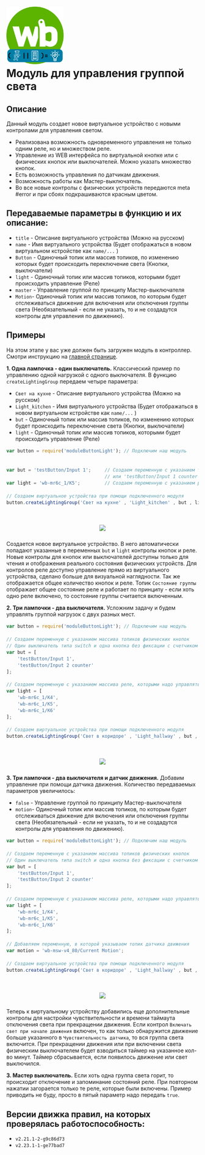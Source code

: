 <h1 align="left">
  <br>
  <img height="150" src="logo_moduleButtonLight.png">
  <br>
  <b>Модуль для управления группой света</b>
  <br>
</h1>


## Описание

Данный модуль создает новое виртуальное устройство с новыми контролами для управления светом. 

* Реализована возможность одновременного управления не только одним реле, но и множеством реле.
* Управление из WEB интерфейса по виртуальной кнопке или с физических кнопок или выключателей. Можно указать множество кнопок.
* Есть возможность управления по датчикам движения.
* Возможность работы как Мастер-выключатель.
* Во все новые контролы с физических устройств передаются meta #error и при сбоях подкрашиваются красным цветом.

## Передаваемые параметры в функцию и их описание:
- `title` - Описание виртуального устройства (Можно на русском)
- `name` - Имя виртуального устройства (Будет отображаться в новом виртуальном кстройстве как `name/...` )
- `Button` - Одиночный топик или массив топиков, по изменению которых будет происходить переключение света (Кнопки, выключатели)
- `light` - Одиночный топик или массив топиков, которыми будет происходить управление (Реле)
- `master` - Управление группой по принципу Мастер-выключателя
- `Motion`- Одиночный топик или массив топиков, по которым будет отслеживаться движение для включения или отключения группы света (Необязательный - если не указать, то и не создадутся контролы для управления по движению).

## Примеры

На этом этапе у вас уже должен быть загружен модуль в контроллер. Смотри инструкцию на [главной странице](https://github.com/SmithLEDs/wb_module?tab=readme-ov-file#установка).


**1. Одна лампочка - один выключатель.** Классический пример по управлению одной нагрузкой с одного выключателя. В функцию `createLightingGroup` передаем четыре параметра:
- `Свет на кухне` - Описание виртуального устройства (Можно на русском)
- `Light_kitchen` - Имя виртуального устройства (Будет отображаться в новом виртуальном кстройстве как `name/...` )
- `but` - Одиночный топик или массив топиков, по изменению которых будет происходить переключение света (Кнопки, выключатели)
- `light` - Одиночный топик или массив топиков, которыми будет происходить управление (Реле)


```js
var button = require('moduleButtonLight'); // Подключим наш модуль


var but = 'testButton/Input 1';     // Создаем переменную с указанием топика физической кнопки
                                    // или 'testButton/Input 1 counter' для выключателя без фиксации
var light = 'wb-mr6c_1/K5';         // Создаем переменную с указанием реле, на которое подключена лампочка

// Создаем виртуальное устройства при помощи подключенного модуля
button.createLightingGroup('Свет на кухне' , 'Light_kitchen' , but , light );    
```
<h1 align="center">
  <img src="/buttonLight/img/1-1.png">
  <br>
</h1>

Создается новое виртуальное устройство. В него автоматически попадают указанные в переменных `but` и `light` контролы кнопок и реле. Новые контролы для кнопок или выключателей доступны только для чтения и отображения реального состояния физических устройств. Для контролов реле доступно управление прямо из виртуального устройства, сделано больше для визуальной наглядности. Так же отображается общее количество кнопок и реле. Топик `Состояние группы` отображает общее состояние реле и работает по принципу - если хоть одно реле включено, то состояние группы считается включенным.

**2. Три лампочки - два выключателя.** Усложним задачу и будем управлять группой нагрузок с двух разных мест.

```js
var button = require('moduleButtonLight'); // Подключим наш модуль

// Создаем переменную с указанием массива топиков физических кнопок
// Один выключатель типа switch и одна кнопка без фиксации с счетчиком коротких нажатий
var but = [
    'testButton/Input 1',
    'testButton/Input 2 counter'
];     

// Создаем переменную с указанием массива реле, которыми надо управлять
var light = [
    'wb-mr6c_1/K4',
    'wb-mr6c_1/K5',
    'wb-mr6c_1/K6'
];         

// Создаем виртуальное устройства при помощи подключенного модуля
button.createLightingGroup('Свет в коридоре' , 'Light_hallway' , but , light );    
```
<h1 align="center">
  <img src="/buttonLight/img/2-1.png">
  <br>
</h1>


**3. Три лампочки - два выключателя и датчик движения.** Добавим управление при помощи датчика движения. Количество передаваемых параметров увеличилось:
- `false` - Управление группой по принципу Мастер-выключателя
- `motion`- Одиночный топик или массив топиков, по которым будет отслеживаться движение для включения или отключения группы света (Необязательный - если не указать, то и не создадутся контролы для управления по движению).

```js
var button = require('moduleButtonLight'); // Подключим наш модуль

// Создаем переменную с указанием массива топиков физических кнопок
// Один выключатель типа switch и одна кнопка без фиксации с счетчиком коротких нажатий
var but = [
    'testButton/Input 1',
    'testButton/Input 2 counter'
];     

// Создаем переменную с указанием массива реле, которыми надо управлять
var light = [
    'wb-mr6c_1/K4',
    'wb-mr6c_1/K5',
    'wb-mr6c_1/K6'
];         

// Добавляем переменную, в которой указываем топик датчика движения
var motion = 'wb-msw-v4_80/Current Motion';

// Создаем виртуальное устройства при помощи подключенного модуля
button.createLightingGroup('Свет в коридоре' , 'Light_hallway' , but , light , false , motion );    
```
<h1 align="center">
  <img src="/buttonLight/img/3-1.png">
  <br>
</h1>

Теперь к виртуальному устройству добавились еще дополнительные контролы для настройки чувствительности и времени таймаута отключения света при прекращении движения. Если контрол `Включать свет при начале движения` включен, то как только обнаружится движение больше указанного в `Чувствительность датчика`, то вся группа света включится. При прекращении движения или при включении света физическим выключателем будет взводиться таймер на указанное кол-во минут. Таймер сбрасывается, если появилось движение или свет выключился.

**3. Мастер выключатель.** Если хоть одна группа света горит, то происходит отключение и запоминание состояний реле. При повторном нажатии загорается только те реле, которые были включены. Пример приводить не буду, просто в пятый параметр надо передать `true`.

## Версии движка правил, на которых проверялась работоспособность:

- `v2.21.1-2-g9c86d73`
- `v2.23.1-1-ge77bad7`
